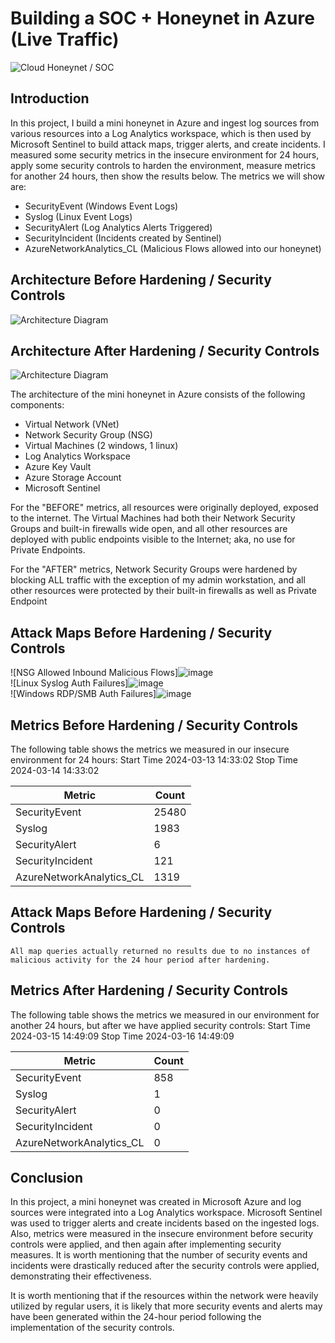 # Building a SOC + Honeynet in Azure (Live Traffic)
![Cloud Honeynet / SOC](https://i.imgur.com/ZWxe03e.jpg)

## Introduction

In this project, I build a mini honeynet in Azure and ingest log sources from various resources into a Log Analytics workspace, which is then used by Microsoft Sentinel to build attack maps, trigger alerts, and create incidents. I measured some security metrics in the insecure environment for 24 hours, apply some security controls to harden the environment, measure metrics for another 24 hours, then show the results below. The metrics we will show are:

- SecurityEvent (Windows Event Logs)
- Syslog (Linux Event Logs)
- SecurityAlert (Log Analytics Alerts Triggered)
- SecurityIncident (Incidents created by Sentinel)
- AzureNetworkAnalytics_CL (Malicious Flows allowed into our honeynet)

## Architecture Before Hardening / Security Controls
![Architecture Diagram](https://i.imgur.com/aBDwnKb.jpg)

## Architecture After Hardening / Security Controls
![Architecture Diagram](https://i.imgur.com/YQNa9Pp.jpg)

The architecture of the mini honeynet in Azure consists of the following components:

- Virtual Network (VNet)
- Network Security Group (NSG)
- Virtual Machines (2 windows, 1 linux)
- Log Analytics Workspace
- Azure Key Vault
- Azure Storage Account
- Microsoft Sentinel

For the "BEFORE" metrics, all resources were originally deployed, exposed to the internet. The Virtual Machines had both their Network Security Groups and built-in firewalls wide open, and all other resources are deployed with public endpoints visible to the Internet; aka, no use for Private Endpoints.

For the "AFTER" metrics, Network Security Groups were hardened by blocking ALL traffic with the exception of my admin workstation, and all other resources were protected by their built-in firewalls as well as Private Endpoint

## Attack Maps Before Hardening / Security Controls
![NSG Allowed Inbound Malicious Flows]![image](https://github.com/olawills6/Azure-Soc/assets/145821831/ac716c82-eabc-4cde-a048-9966532aa6b6)<br>
![Linux Syslog Auth Failures]![image](https://github.com/olawills6/Azure-Soc/assets/145821831/6db7031a-580e-4b37-893c-e1c212eed6e2)<br>
![Windows RDP/SMB Auth Failures]![image](https://github.com/olawills6/Azure-Soc/assets/145821831/95cabed4-05f8-421a-8808-0a4fc9979985)<br>

## Metrics Before Hardening / Security Controls

The following table shows the metrics we measured in our insecure environment for 24 hours:
Start Time 2024-03-13 14:33:02
Stop Time 2024-03-14 14:33:02

| Metric                   | Count
| ------------------------ | -----
| SecurityEvent            | 25480
| Syslog                   | 1983
| SecurityAlert            | 6
| SecurityIncident         | 121
| AzureNetworkAnalytics_CL | 1319

## Attack Maps Before Hardening / Security Controls

```All map queries actually returned no results due to no instances of malicious activity for the 24 hour period after hardening.```

## Metrics After Hardening / Security Controls

The following table shows the metrics we measured in our environment for another 24 hours, but after we have applied security controls:
Start Time 2024-03-15 14:49:09
Stop Time	2024-03-16 14:49:09

| Metric                   | Count
| ------------------------ | -----
| SecurityEvent            | 858
| Syslog                   | 1
| SecurityAlert            | 0
| SecurityIncident         | 0
| AzureNetworkAnalytics_CL | 0

## Conclusion

In this project, a mini honeynet was created in Microsoft Azure and log sources were integrated into a Log Analytics workspace. Microsoft Sentinel was used to trigger alerts and create incidents based on the ingested logs. Also, metrics were measured in the insecure environment before security controls were applied, and then again after implementing security measures. It is worth mentioning that the number of security events and incidents were drastically reduced after the security controls were applied, demonstrating their effectiveness.

It is worth mentioning that if the resources within the network were heavily utilized by regular users, it is likely that more security events and alerts may have been generated within the 24-hour period following the implementation of the security controls.
